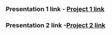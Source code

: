 
### Presentation 1 link - [Project 1 link](https://claire221.github.io/React-Presentation-01/)

### Presentation 2 link  -[Project 2 link](https://claire221.github.io/React-Presentation-02/)